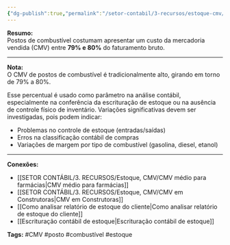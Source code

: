 ```yaml
---
{"dg-publish":true,"permalink":"/setor-contabil/3-recursos/estoque-cmv/cmv-em-postos-de-combustivel-gas-de-cozinha/","dgPassFrontmatter":true,"created":"2025-06-05T22:15:58.940-03:00","updated":"2025-06-05T22:28:48.446-03:00"}
---
```



**Resumo:**  
Postos de combustível costumam apresentar um custo da mercadoria vendida (CMV) entre **79% e 80%** do faturamento bruto.

---

**Nota:**  
O CMV de postos de combustível é tradicionalmente alto, girando em torno de 79% a 80%. 

Esse percentual é usado como parâmetro na análise contábil, especialmente na conferência da escrituração de estoque ou na ausência de controle físico de inventário. Variações significativas devem ser investigadas, pois podem indicar:

- Problemas no controle de estoque (entradas/saídas)
- Erros na classificação contábil de compras
- Variações de margem por tipo de combustível (gasolina, diesel, etanol)

---

**Conexões:**

- [[SETOR CONTÁBIL/3. RECURSOS/Estoque, CMV/CMV médio para farmácias\|CMV médio para farmácias]]
- [[SETOR CONTÁBIL/3. RECURSOS/Estoque, CMV/CMV em Construtoras\|CMV em Construtoras]]
- [[Como analisar relatório de estoque do cliente\|Como analisar relatório de estoque do cliente]]
- [[Escrituração contábil de estoque\|Escrituração contábil de estoque]]

**Tags:** #CMV #posto #combustível #estoque
